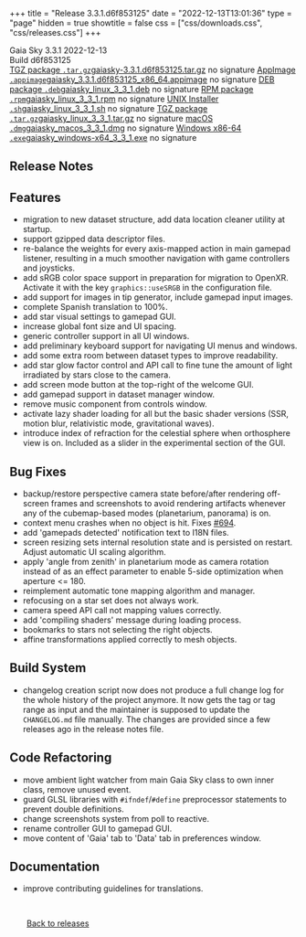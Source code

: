 +++
title = "Release 3.3.1.d6f853125"
date = "2022-12-13T13:01:36"
type = "page"
hidden = true
showtitle = false
css = ["css/downloads.css", "css/releases.css"]
+++

<div class="download-container">
<div id="download-title">
<i class="fa-solid fa-tag"></i>
Gaia Sky <span class="downloads-version">3.3.1</span> 
<time class="downloads-releasedate" datetime="2022-12-13T13:01:36" title="Published: 2022-12-13T13:01:36"><i class="fa-solid fa-calendar"></i> 2022-12-13</time>
<div class="downloads-build">Build d6f853125</div></div>
<div class="download-section">
<a href="https://gaia.ari.uni-heidelberg.de/gaiasky/releases/3.3.1.d6f853125/gaiasky-3.3.1.d6f853125.tar.gz" class="download-button"><i class="fa-solid fa-file-zipper"></i> TGZ package <code>.tar.gz</code><span class="download-sub">gaiasky-3.3.1.d6f853125.tar.gz</span></a>
<span class="signature">no signature</span>
<a href="https://gaia.ari.uni-heidelberg.de/gaiasky/releases/3.3.1.d6f853125/gaiasky_3.3.1.d6f853125_x86_64.appimage" class="download-button"><i class="fa-solid fa-box-archive"></i> AppImage <code>.appimage</code><span class="download-sub">gaiasky_3.3.1.d6f853125_x86_64.appimage</span></a>
<span class="signature">no signature</span>
<a href="https://gaia.ari.uni-heidelberg.de/gaiasky/releases/3.3.1.d6f853125/gaiasky_linux_3_3_1.deb" class="download-button"><i class="fa-brands fa-debian"></i> DEB package <code>.deb</code><span class="download-sub">gaiasky_linux_3_3_1.deb</span></a>
<span class="signature">no signature</span>
<a href="https://gaia.ari.uni-heidelberg.de/gaiasky/releases/3.3.1.d6f853125/gaiasky_linux_3_3_1.rpm" class="download-button"><i class="fa-brands fa-fedora"></i> RPM package <code>.rpm</code><span class="download-sub">gaiasky_linux_3_3_1.rpm</span></a>
<span class="signature">no signature</span>
<a href="https://gaia.ari.uni-heidelberg.de/gaiasky/releases/3.3.1.d6f853125/gaiasky_linux_3_3_1.sh" class="download-button"><i class="fa fa-terminal"></i> UNIX Installer <code>.sh</code><span class="download-sub">gaiasky_linux_3_3_1.sh</span></a>
<span class="signature">no signature</span>
<a href="https://gaia.ari.uni-heidelberg.de/gaiasky/releases/3.3.1.d6f853125/gaiasky_linux_3_3_1.tar.gz" class="download-button"><i class="fa-solid fa-file-zipper"></i> TGZ package <code>.tar.gz</code><span class="download-sub">gaiasky_linux_3_3_1.tar.gz</span></a>
<span class="signature">no signature</span>
<a href="https://gaia.ari.uni-heidelberg.de/gaiasky/releases/3.3.1.d6f853125/gaiasky_macos_3_3_1.dmg" class="download-button"><i class="fa-brands fa-apple"></i> macOS <code>.dmg</code><span class="download-sub">gaiasky_macos_3_3_1.dmg</span></a>
<span class="signature">no signature</span>
<a href="https://gaia.ari.uni-heidelberg.de/gaiasky/releases/3.3.1.d6f853125/gaiasky_windows-x64_3_3_1.exe" class="download-button"><i class="fa-brands fa-windows"></i> Windows x86-64 <code>.exe</code><span class="download-sub">gaiasky_windows-x64_3_3_1.exe</span></a>
<span class="signature">no signature</span>
</div>
</div>

<section class="release-notes">

# Release Notes


## Features
- migration to new dataset structure, add data location cleaner utility at startup. 
- support gzipped data descriptor files. 
- re-balance the weights for every axis-mapped action in main gamepad listener, resulting in a much smoother navigation with game controllers and joysticks. 
- add sRGB color space support in preparation for migration to OpenXR. Activate it with the key `graphics::useSRGB` in the configuration file. 
- add support for images in tip generator, include gamepad input images. 
- complete Spanish translation to 100%. 
- add star visual settings to gamepad GUI. 
- increase global font size and UI spacing. 
- generic controller support in all UI windows. 
- add preliminary keyboard support for navigating UI menus and windows. 
- add some extra room between dataset types to improve readability. 
- add star glow factor control and API call to fine tune the amount of light irradiated by stars close to the camera. 
- add screen mode button at the top-right of the welcome GUI. 
- add gamepad support in dataset manager window. 
- remove music component from controls window. 
- activate lazy shader loading for all but the basic shader versions (SSR, motion blur, relativistic mode, gravitational waves). 
- introduce index of refraction for the celestial sphere when orthosphere view is on. Included as a slider in the experimental section of the GUI.

## Bug Fixes
- backup/restore perspective camera state before/after rendering off-screen frames and screenshots to avoid rendering artifacts whenever any of the cubemap-based modes (planetarium, panorama) is on. 
- context menu crashes when no object is hit. Fixes [#694](https://codeberg.org/gaiasky/gaiasky/issues/694).
- add 'gamepads detected' notification text to I18N files. 
- screen resizing sets internal resolution state and is persisted on restart. Adjust automatic UI scaling algorithm. 
- apply 'angle from zenith' in planetarium mode as camera rotation instead of as an effect parameter to enable 5-side optimization when aperture <= 180. 
- reimplement automatic tone mapping algorithm and manager. 
- refocusing on a star set does not always work. 
- camera speed API call not mapping values correctly. 
- add 'compiling shaders' message during loading process. 
- bookmarks to stars not selecting the right objects. 
- affine transformations applied correctly to mesh objects. 

## Build System
- changelog creation script now does not produce a full change log for the whole history of the project anymore. It now gets the tag or tag range as input and the maintainer is supposed to update the   `CHANGELOG.md` file manually. The changes are provided since a few releases ago in the release notes file. 

## Code Refactoring
- move ambient light watcher from main Gaia Sky class to own inner class, remove unused event. 
- guard GLSL libraries with `#ifndef`/`#define` preprocessor statements to prevent double definitions. 
- change screenshots system from poll to reactive. 
- rename controller GUI to gamepad GUI. 
- move content of 'Gaia' tab to 'Data' tab in preferences window. 

## Documentation
- improve contributing guidelines for translations. 
</section>


<p class="center-text" style="padding: 30px;">
<i class="fa-solid fa-circle-arrow-left"></i> <a href="/downloads/releases">Back to releases</a>
</p>
